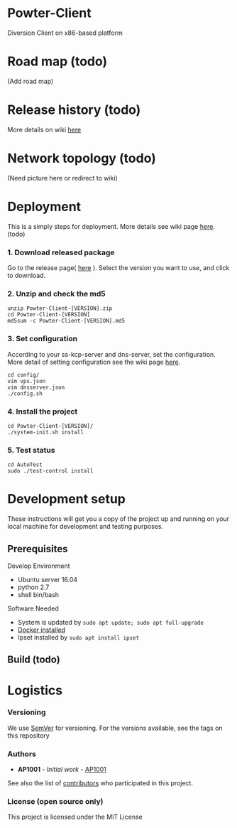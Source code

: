 # Powter-Client
Diversion Client on x86-based platform


# Road map (todo)
(Add road map)


# Release history (todo)
More details on wiki [here]()


# Network topology (todo)
(Need picture here or redirect to wiki)


# Deployment
This is a simply steps for deployment. More details see wiki page [here]().(todo)

### 1. Download released package 
Go to the release page( [here](https://github.com/hilanderas/Powter-Client/releases) ). Select the version you want to use, and click to download.

### 2. Unzip and check the md5
```
unzip Powter-Client-[VERSION].zip
cd Powter-Client-[VERSION] 
md5sum -c Powter-Client-[VERSION].md5
```

### 3. Set configuration
According to your ss-kcp-server and dns-server, set the configuration. More detail of setting configuration see the wiki page [here]().
```
cd config/
vim vps.json
vim dnsserver.json
./config.sh
```

### 4. Install the project
```
cd Powter-Client-[VERSION]/
./system-init.sh install
```

### 5. Test status
```
cd AutoTest
sudo ./test-control install
```


# Development setup

These instructions will get you a copy of the project up and running on your local machine for development and testing purposes. 

## Prerequisites
Develop Environment
* Ubuntu server 16.04 
* python 2.7
* shell bin/bash

Software Needed
* System is updated by `sudo apt update; sudo apt full-upgrade`
* [Docker installed](https://www.digitalocean.com/community/tutorials/how-to-install-and-use-docker-on-ubuntu-16-04)
* Ipset installed by `sudo apt install ipset`

## Build (todo)


# Logistics

### Versioning

We use [SemVer](http://semver.org/) for versioning. For the versions available, see the tags on this repository

### Authors

* **AP1001** - *Initial work* - [AP1001](https://github.com/ap1001)

See also the list of [contributors](https://github.com/meniasx86/Powter-Client/contributors) who participated in this project.

### License (open source only)

This project is licensed under the MIT License 


